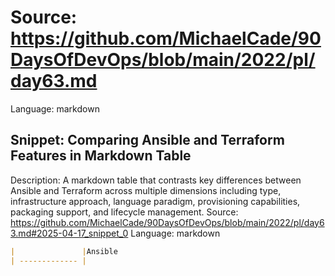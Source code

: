 # Source: https://github.com/MichaelCade/90DaysOfDevOps/blob/main/2022/pl/day63.md
Language: markdown

## Snippet: Comparing Ansible and Terraform Features in Markdown Table
Description: A markdown table that contrasts key differences between Ansible and Terraform across multiple dimensions including type, infrastructure approach, language paradigm, provisioning capabilities, packaging support, and lifecycle management.
Source: https://github.com/MichaelCade/90DaysOfDevOps/blob/main/2022/pl/day63.md#2025-04-17_snippet_0
Language: markdown

```markdown
|               |Ansible                                                        |Terraform                                                          |
| ------------- |
```
